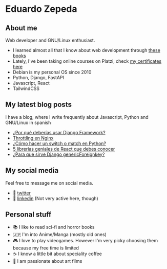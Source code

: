 # Eduardo Zepeda

## About me

Web developer and GNU/Linux enthusiast.
  - I learned almost all that I know about web development through [these books][books]
  - Lately, I've been taking online courses on Platzi, check [my certificates here][certificates] 
  - Debian is my personal OS since 2010
  - Python, Django, FastAPI
  - Javascript, React
  - TailwindCSS

## My latest blog posts

I have a blog, where I write frequently about Javascript, Python and GNU/Linux in spanish

<!-- BLOG-POST-LIST:START -->
- [¿Por qué deberías usar Django Framework?](https://coffeebytes.dev/por-que-deberias-usar-django-framework/)
- [Throttling en Nginx](https://coffeebytes.dev/como-limitar-peticiones-con-throttling-en-nginx/)
- [¿Cómo hacer un switch o match en Python?](https://coffeebytes.dev/como-hacer-un-switch-o-match-en-python/)
- [5 librerías geniales de React que debes conocer](https://coffeebytes.dev/librerias-de-react-que-debes-conocer/)
- [¿Para que sirve Django genericForeignkey?](https://coffeebytes.dev/para-que-sirve-django-genericforeignkey/)
<!-- BLOG-POST-LIST:END -->

## My social media

Feel free to message me on social media. 

  - :speech_balloon: [twitter][twitter]
  - :anger: [linkedin][linkedin] (Not very active here, though)

## Personal stuff

  - :books: I like to read sci-fi and horror books
  - :jp: I'm into Anime/Manga (mostly old ones)
  - :video_game: I love to play videogames. However I'm very picky choosing them because my free time is limited
  - :coffee: I know a little bit about speciality coffee
  - :movie_camera: I am passionate about art films

[books]: https://coffeebytes.dev/en/books-ive-read-and-reviews/ "I wrote a few reviews about them"
[certificates]: https://platzi.com/@eduardo-zepeda/
[website]: https://coffeebytes.dev
[twitter]: https://twitter.com/neon_affogato
[linkedin]: https://linkedin.com/in/--eduardozepeda--